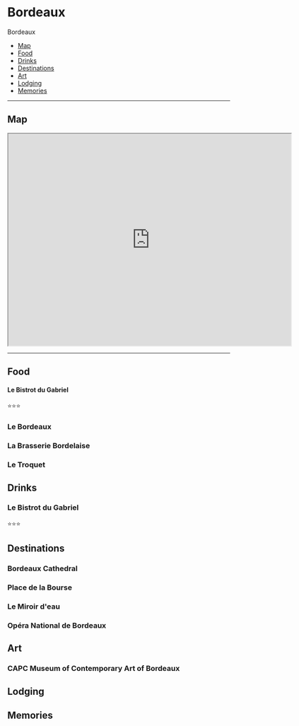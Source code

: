 # Bordeaux

Bordeaux 

- [Map](#map)
- [Food](#food)
- [Drinks](#drinks)
- [Destinations](#destinations)
- [Art](#art)
- [Lodging](#lodging)
- [Memories](#memories)

-----
## Map

<iframe src="https://www.google.com/maps/d/embed?mid=1pHEDdMuwUAi_jPZo-5gN9Sb1EfDJsY0m&hl=en" width="640" height="480"></iframe>

-----

## Food

#### Le Bistrot du Gabriel
:star::star::star:

### Le Bordeaux
### La Brasserie Bordelaise
### Le Troquet

## Drinks

### Le Bistrot du Gabriel
:star::star::star:

## Destinations

### Bordeaux Cathedral

### Place de la Bourse

### Le Miroir d'eau

### Opéra National de Bordeaux


## Art

### CAPC Museum of Contemporary Art of Bordeaux

## Lodging

## Memories
